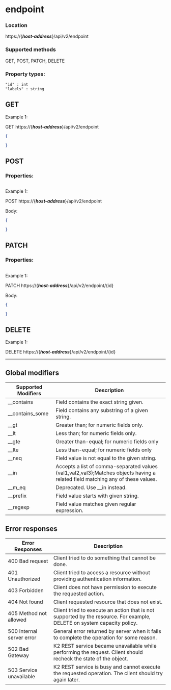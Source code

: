 # endpoint

### Location
https://{***host-address***}/api/v2/endpoint

### Supported methods
GET, POST, PATCH, DELETE


### Property types:
 ```text
 "id" : int
 "labels" : string
 ```

## GET

Example 1:

GET https://{***host-address***}/api/v2/endpoint
```json
{

}
```

## POST

### Properties:
 ```text

 ```

Example 1:

POST https://{***host-address***}/api/v2/endpoint

Body:
```json
{

}
```

## PATCH

### Properties:
 ```text

 ```

Example 1:

PATCH https://{***host-address***}/api/v2/endpoint/{id}

Body:
```json
{

}
```

## DELETE

Example 1:

DELETE https://{***host-address***}/api/v2/endpoint/{id}


---

## Global modifiers
| Supported Modifiers	| Description|
|-----------------------|------------|
|__contains	|Field contains the exact string given.|
|__contains_some	|Field contains any substring of a given string.|
|__gt	|Greater than; for numeric fields only.|
|__lt	|Less than; for numeric fields only.|
|__gte	|Greater than-equal; for numeric fields only|
|__lte	|Less than-equal; for numeric fields only|
|__neq	|Field value is not equal to the given string.|
|__in	|Accepts a list of comma-separated values (val1,val2,val3);Matches objects having a related field matching any of these values.|
|__m_eq	|Deprecated. Use __in instead.|
|__prefix	|Field value starts with given string.|
|__regexp	|Field value matches given regular expression.|

## Error responses

| Error Responses	| Description |
|-------------------|-------------|
|400 Bad request	|Client tried to do something that cannot be done.
|401 Unauthorized	|Client tried to access a resource without providing authentication information.
|403 Forbidden	|Client does not have permission to execute the requested action.
|404 Not found	|Client requested resource that does not exist.
|405 Method not allowed	|Client tried to execute an action that is not supported by the resource. For example, DELETE on system capacity policy.
|500 Internal server error	|General error returned by server when it fails to complete the operation for some reason.
|502 Bad Gateway	|K2 REST service became unavailable while performing the request. Client should recheck the state of the object.
|503 Service unavailable	|K2 REST service is busy and cannot execute the requested operation. The client should try again later.
